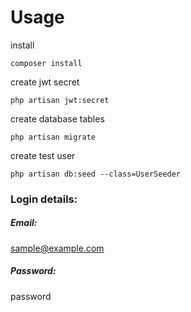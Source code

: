 # Usage

install
```
composer install
```
create jwt secret
```
php artisan jwt:secret
```
create database tables
```
php artisan migrate
```
create test user
```
php artisan db:seed --class=UserSeeder
```
### Login details:
##### Email:
sample@example.com
##### Password:
password
